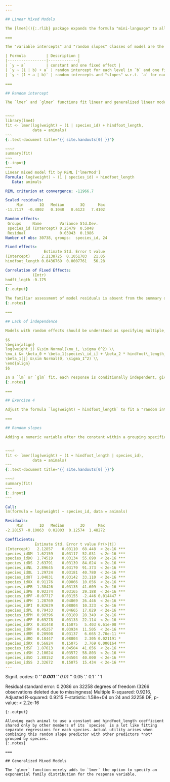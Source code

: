 ```yaml
---
---

## Linear Mixed Models

The [lme4](){:.rlib} package expands the formula "mini-language" to allow descriptions of "random effects". In the context of this package, variables added to the right of the "~" in the usual way are "fixed effects"---they consume a well-defined number of degrees of freedom. Variables added within "(...|...)" are "random effects".

===

The "variable intercepts" and "random slopes" classes of model are the two most common extensions to a formula with one variable.

| Formula         | Description |
|-----------------|-------------|
| `y ~ a`         | constant and one fixed effect |
| `y ~ (1 | b) + a` | random intercept for each level in `b` and one fixed effect |
| `y ~ (1 + a | b)` | random intercepts and "slopes" w.r.t. `a` for each level in `b`|

===

## Random intercept

The `lmer` and `glmer` functions fit linear and generalized linear models with the `lme4` formula syntax.


~~~r
library(lme4)
fit <- lmer(log(weight) ~ (1 | species_id) + hindfoot_length,
            data = animals)
~~~
{:.text-document title="{{ site.handouts[0] }}"}

~~~r
summary(fit)
~~~
{:.input}
~~~
Linear mixed model fit by REML ['lmerMod']
Formula: log(weight) ~ (1 | species_id) + hindfoot_length
   Data: animals

REML criterion at convergence: -11966.7

Scaled residuals: 
     Min       1Q   Median       3Q      Max 
-11.7117  -0.4802   0.1040   0.6123   7.4102 

Random effects:
 Groups     Name        Variance Std.Dev.
 species_id (Intercept) 0.25479  0.5048  
 Residual               0.03943  0.1986  
Number of obs: 30738, groups:  species_id, 24

Fixed effects:
                 Estimate Std. Error t value
(Intercept)     2.2138725  0.1051703   21.05
hindfoot_length 0.0436769  0.0007761   56.28

Correlation of Fixed Effects:
            (Intr)
hndft_lngth -0.175
~~~
{:.output}

The familiar assessment of model residuals is absent from the summary due to the lack of a widely accepted measure of null and residual deviance. The notions of model saturation, degrees of freedom, and independence of observations have all crossed onto thin ice.
{:.notes}

===

## Lack of independence

Models with random effects should be understood as specifying multiple, overlapping probability statements about the observations.

$$
\begin{align}
log(weight_i) &\sim Normal(\mu_i, \sigma_0^2) \\
\mu_i &= \beta_0 + \beta_1[species\_id_i] + \beta_2 * hindfoot\_length_i \\
\beta_1[j] &\sim Normal(0, \sigma_1^2) \\
\end{align}
$$

In a `lm` or `glm` fit, each response is conditionally independent, given it's predictors and the model coefficients. Each observation corresponds to it's own probability statement. In a model with random effects, each response is no longer conditionally independent, given it's predictors and model coefficients.
{:.notes}

===

## Exercise 4

Adjust the formula `log(weight) ~ hindfoot_length` to fit a "random intercepts" model, grouping by a different categorical variable (i.e. not species_id) in the `animals` data frame.

===

## Random slopes

Adding a numeric variable after the constant within a grouping specified by `(...|...)` produces a "random slope" model. Here, separate coefficients for hindfoot_length are allowed for each species.


~~~r
fit <- lmer(log(weight) ~ (1 + hindfoot_length | species_id),
            data = animals)
~~~
{:.text-document title="{{ site.handouts[0] }}"}

~~~r
summary(fit)
~~~
{:.input}
~~~

Call:
lm(formula = log(weight) ~ species_id, data = animals)

Residuals:
     Min       1Q   Median       3Q      Max 
-2.28157 -0.10063  0.02803  0.12574  1.48272 

Coefficients:
             Estimate Std. Error t value Pr(>|t|)    
(Intercept)   2.12857    0.03110  68.448  < 2e-16 ***
species_idDM  1.62159    0.03117  52.031  < 2e-16 ***
species_idDO  1.74519    0.03134  55.690  < 2e-16 ***
species_idDS  2.63791    0.03139  84.024  < 2e-16 ***
species_idNL  2.89645    0.03170  91.373  < 2e-16 ***
species_idOL  1.29724    0.03181  40.780  < 2e-16 ***
species_idOT  1.04031    0.03142  33.110  < 2e-16 ***
species_idOX  0.91176    0.09066  10.056  < 2e-16 ***
species_idPB  1.30426    0.03135  41.609  < 2e-16 ***
species_idPE  0.92374    0.03165  29.188  < 2e-16 ***
species_idPF -0.07717    0.03155  -2.446 0.014447 *  
species_idPH  1.28769    0.04869  26.446  < 2e-16 ***
species_idPI  0.82629    0.08004  10.323  < 2e-16 ***
species_idPL  0.79433    0.04665  17.029  < 2e-16 ***
species_idPM  0.90396    0.03189  28.349  < 2e-16 ***
species_idPP  0.69278    0.03133  22.114  < 2e-16 ***
species_idPX  0.81448    0.15075   5.403 6.61e-08 ***
species_idRF  0.45257    0.03934  11.505  < 2e-16 ***
species_idRM  0.20908    0.03137   6.665 2.70e-11 ***
species_idRO  0.18447    0.08004   2.305 0.021191 *  
species_idRX  0.56824    0.15075   3.769 0.000164 ***
species_idSF  1.87613    0.04504  41.656  < 2e-16 ***
species_idSH  2.10024    0.03572  58.803  < 2e-16 ***
species_idSO  1.80152    0.04504  40.000  < 2e-16 ***
species_idSS  2.32672    0.15075  15.434  < 2e-16 ***
---
```

Signif. codes:  0 '***' 0.001 '**' 0.01 '*' 0.05 '.' 0.1 ' ' 1

Residual standard error: 0.2086 on 32258 degrees of freedom
  (3266 observations deleted due to missingness)
Multiple R-squared:  0.9216,	Adjusted R-squared:  0.9215 
F-statistic: 1.58e+04 on 24 and 32258 DF,  p-value: < 2.2e-16
~~~
{:.output}

Allowing each animal to use a constant and hindfoot_length coefficient shared only by other members of its `species` is a lot like fitting separate regressions for each species. Actual utility arises when combining this random slope predictor with other predictors *not* grouped by species.
{:.notes}

===

## Generalized Mixed Models

The `glmer` function merely adds to `lmer` the option to specify an exponential family distribution for the response variable.
